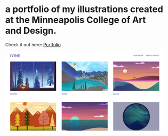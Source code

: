 # a portfolio of my illustrations created at the Minneapolis College of Art and Design.

Check it out here: <a href="https://ivineb.github.io/illustration-portfolio/index.html">Portfolio</a>

<img src="assets/portfolio-screenshot.png">
